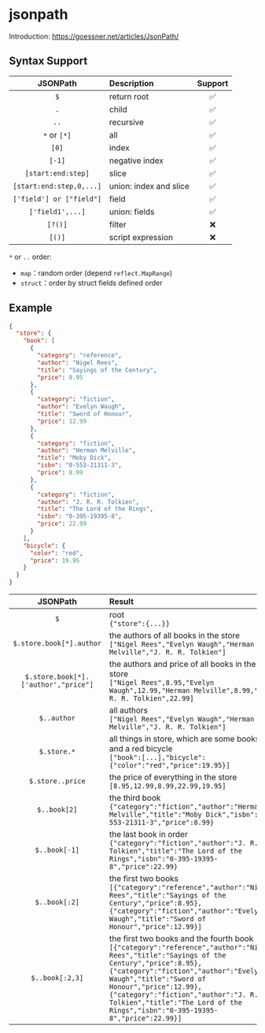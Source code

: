 # jsonpath
Introduction: https://goessner.net/articles/JsonPath/


## Syntax Support
|         JSONPath         | Description            | Support |
|:------------------------:|:-----------------------|:-------:|
|           `$`            | return root            |    ✅    |
|           `.`            | child                  |    ✅    |
|           `..`           | recursive              |    ✅    |
|       `*` or `[*]`       | all                    |    ✅    |
|          `[0]`           | index                  |    ✅    |
|          `[-1]`          | negative index         |    ✅    |
|    `[start:end:step]`    | slice                  |    ✅    |
| `[start:end:step,0,...]` | union: index and slice |    ✅    |
| `['field'] or ["field"]` | field                  |    ✅    |
|     `['field1',...]`     | union: fields          |    ✅    |
|         `[?()]`          | filter                 |    ❌    |
|          `[()]`          | script expression      |    ❌    |

`*` or `..` order:
- `map`：random order (depend `reflect.MapRange`)
- `struct`：order by struct fields defined order

## Example
```json
{
  "store": {
    "book": [
      {
        "category": "reference",
        "author": "Nigel Rees",
        "title": "Sayings of the Century",
        "price": 8.95
      },
      {
        "category": "fiction",
        "author": "Evelyn Waugh",
        "title": "Sword of Honour",
        "price": 12.99
      },
      {
        "category": "fiction",
        "author": "Herman Melville",
        "title": "Moby Dick",
        "isbn": "0-553-21311-3",
        "price": 8.99
      },
      {
        "category": "fiction",
        "author": "J. R. R. Tolkien",
        "title": "The Lord of the Rings",
        "isbn": "0-395-19395-8",
        "price": 22.99
      }
    ],
    "bicycle": {
      "color": "red",
      "price": 19.95
    }
  }
}
```
|               JSONPath               | Result                                                                                                                                                                                                                               |
|:------------------------------------:|:-------------------------------------------------------------------------------------------------------------------------------------------------------------------------------------------------------------------------------------|
|                 `$`                  | root<br/>`{"store":{...}}`                                                                                                                                                                                                           |
|       `$.store.book[*].author`       | the authors of all books in the store<br/>`["Nigel Rees","Evelyn Waugh","Herman Melville","J. R. R. Tolkien"]`                                                                                                                       |
| `$.store.book[*].['author',"price"]` | the authors and price of all books in the store<br/>`["Nigel Rees",8.95,"Evelyn Waugh",12.99,"Herman Melville",8.99,"J. R. R. Tolkien",22.99]`                                                                                       |
|             `$..author`              | all authors<br/>`["Nigel Rees","Evelyn Waugh","Herman Melville","J. R. R. Tolkien"]`                                                                                                                                                 |
|             `$.store.*`              | all things in store, which are some books and a red bicycle<br/>`["book":[...],"bicycle":{"color":"red","price":19.95}]`                                                                                                             |
|          	`$.store..price`           | the price of everything in the store<br/>`[8.95,12.99,8.99,22.99,19.95]`                                                                                                                                                             |
|             `$..book[2]`             | the third book<br/>`{"category":"fiction","author":"Herman Melville","title":"Moby Dick","isbn":"0-553-21311-3","price":8.99}`                                                                                                       |
|            `$..book[-1]`             | the last book in order<br/>`{"category":"fiction","author":"J. R. R. Tolkien","title":"The Lord of the Rings","isbn":"0-395-19395-8","price":22.99}`                                                                                 |
|            `$..book[:2]`             | the first two books<br/>`[{"category":"reference","author":"Nigel Rees","title":"Sayings of the Century","price":8.95},{"category":"fiction","author":"Evelyn Waugh","title":"Sword of Honour","price":12.99}]`                      |
|           `$..book[:2,3]`            | the first two books and the fourth book<br/>`[{"category":"reference","author":"Nigel Rees","title":"Sayings of the Century","price":8.95},{"category":"fiction","author":"Evelyn Waugh","title":"Sword of Honour","price":12.99},{"category":"fiction","author":"J. R. R. Tolkien","title":"The Lord of the Rings","isbn":"0-395-19395-8","price":22.99}]` |
